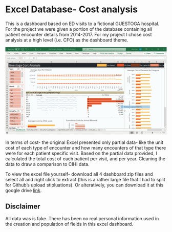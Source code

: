 <H1>Excel Database- Cost analysis</H1>
<p>This is a dashboard based on ED visits to a fictional GUESTOGA hospital. For the project we were given a portion of the database containing all patient encounter details from 2014-2017. For my project I chose cost analysis at a high level (i.e. CFO) as the dashboard theme.</p> 
<img src='EXCELGiF.gif' width='1220'>
<p>In terms of cost- the original Excel presented only partial data- like the unit cost of each type of encounter and how many encounters of that type there were for each patient specific visit. Based on the partial data provided, I calculated the total cost of each patient per visit, and per year. Cleaning the data to draw a comparison to CIHI data.</p> 
<p>To view the excel file yourself- download all 4 dashboard zip files and select all and right click to extract (this is a rather large file that I had to split for Github’s upload stipluations). Or alteratively, you can download it at this google drive <a href="https://drive.google.com/open?id=1rLujRRQ7Tr6gxN16Q00wqxMopTANBaUc">link</a>.</p>
  
<H2>Disclaimer</H2>  
All data was is fake. There has been no real personal information used in the creation and population of fields in this excel dashboard.

